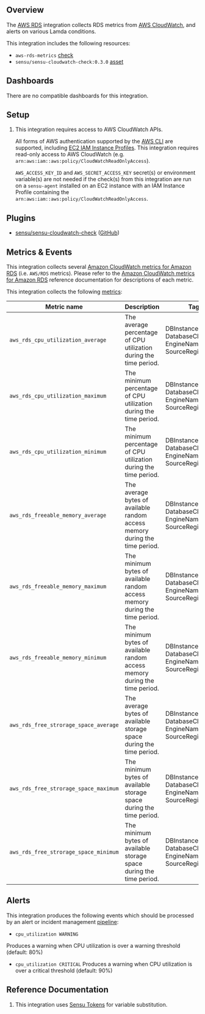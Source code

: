 ## Overview

<!-- Sensu Integration description; supports markdown -->

The [AWS RDS] integration collects RDS metrics from [AWS CloudWatch], and alerts on various Lamda conditions.

<!-- Provide a high level overview of the integration contents (e.g. checks, filters, mutators, handlers, assets, etc) -->

This integration includes the following resources:

* `aws-rds-metrics` [check]
* `sensu/sensu-cloudwatch-check:0.3.0` [asset] 


## Dashboards

<!-- List of compatible dashboards w/ screenshots (supports png, jpeg, and gif images; relative paths only; e.g. `![](img/dashboard-1.png)` )-->

<!-- This integration is compatible with the [{{dashboard_name}}][{{dashboard_link}}] (included w/ [Sensu Plus][sensu-plus]). -->

<!-- ![](img/dashboard.png) -->

There are no compatible dashboards for this integration.

## Setup

<!-- Sensu Integration setup instructions, including Sensu agent configuration and external component configuration -->
<!-- EXAMPLE: what configuration (if any) is required in a third-party service to enable monitoring? -->
1. This integration requires access to AWS CloudWatch APIs.

   All forms of AWS authentication supported by the [AWS CLI] are supported, including [EC2 IAM Instance Profiles]. This integration requires read-only access to AWS CloudWatch (e.g. `arn:aws:iam::aws:policy/CloudWatchReadOnlyAccess`).

   `AWS_ACCESS_KEY_ID` and `AWS_SECRET_ACCESS_KEY` secret(s) or environment variable(s) are not needed if the check(s) from this integration are run on a `sensu-agent` installed on an EC2 instance with an IAM Instance Profile containing the `arn:aws:iam::aws:policy/CloudWatchReadOnlyAccess`.

[AWS CLI]: https://aws.amazon.com/cli/
[EC2 IAM Instance Profiles]: https://docs.aws.amazon.com/IAM/latest/UserGuide/id_roles_use_switch-role-ec2_instance-profiles.html

## Plugins

<!-- Links to any Sensu Integration dependencies (i.e. Sensu Plugins) -->
- [sensu/sensu-cloudwatch-check][sensu-cloudwatch-check-bonsai] ([GitHub][sensu-cloudwatch-check-github])

## Metrics & Events

This integration collects several [Amazon CloudWatch metrics for Amazon RDS] (i.e. `AWS/RDS` metrics).
Please refer to the [Amazon CloudWatch metrics for Amazon RDS] reference documentation for descriptions of each metric.

[Overview of monitoring metrics in Amazon RDS]: https://docs.aws.amazon.com/AmazonRDS/latest/UserGuide/MonitoringOverview.html
[Amazon CloudWatch metrics for Amazon RDS]: https://docs.aws.amazon.com/AmazonRDS/latest/UserGuide/rds-metrics.html

<!-- List of all metrics or events collected by this integration. -->

This integration collects the following [metrics]:

| **Metric name** | **Description** | **Tags** |
|-----------------|-----------------|----------|
| `aws_rds_cpu_utilization_average` | The average percentage of CPU utilization during the time period. | DBInstanceIdentifier, DatabaseClass, EngineName, SourceRegion |
| `aws_rds_cpu_utilization_maximum` | The minimum percentage of CPU utilization during the time period. | DBInstanceIdentifier, DatabaseClass, EngineName, SourceRegion |
| `aws_rds_cpu_utilization_minimum` | The minimum percentage of CPU utilization during the time period. | DBInstanceIdentifier, DatabaseClass, EngineName, SourceRegion |
| `aws_rds_freeable_memory_average` | The average bytes of available random access memory during the time period. | DBInstanceIdentifier, DatabaseClass, EngineName, SourceRegion |
| `aws_rds_freeable_memory_maximum` | The minimum bytes of available random access memory during the time period. | DBInstanceIdentifier, DatabaseClass, EngineName, SourceRegion |
| `aws_rds_freeable_memory_minimum` | The minimum bytes of available random access memory during the time period. | DBInstanceIdentifier, DatabaseClass, EngineName, SourceRegion |
| `aws_rds_free_strorage_space_average` | The average bytes of available storage space during the time period. | DBInstanceIdentifier, DatabaseClass, EngineName, SourceRegion |
| `aws_rds_free_strorage_space_maximum` | The minimum bytes of available storage space during the time period. | DBInstanceIdentifier, DatabaseClass, EngineName, SourceRegion |
| `aws_rds_free_strorage_space_minimum` | The minimum bytes of available storage space during the time period. | DBInstanceIdentifier, DatabaseClass, EngineName, SourceRegion |

## Alerts

<!-- List of all alerts generated by this integration. -->

This integration produces the following events which should be processed by an alert or incident management [pipeline]:

* `cpu_utilization WARNING`

Produces a warning when CPU utilization is over a warning threshold (default: 80%)
* `cpu_utilization CRITICAL`
Produces a warning when CPU utilization is over a critical threshold (default: 90%)


## Reference Documentation

<!-- Please provide links to any relevant reference documentation to help users learn more and/or troubleshoot this integration; specifically including any third-party software documentation. -->

1. This integration uses [Sensu Tokens][tokens] for variable substitution.

<!-- Links -->
[check]: https://docs.sensu.io/sensu-go/latest/observability-pipeline/observe-schedule/checks/
[asset]: https://docs.sensu.io/sensu-go/latest/plugins/assets/
[subscription]: https://docs.sensu.io/sensu-go/latest/observability-pipeline/observe-schedule/subscriptions/
[subscriptions]: https://docs.sensu.io/sensu-go/latest/observability-pipeline/observe-schedule/subscriptions/
[agents]: https://docs.sensu.io/sensu-go/latest/observability-pipeline/observe-schedule/agent/
[annotation]: https://docs.sensu.io/sensu-go/latest/observability-pipeline/observe-schedule/agent/#general-configuration-flags
[plugins]: https://docs.sensu.io/sensu-go/latest/plugins/
[metrics]: https://docs.sensu.io/sensu-go/latest/observability-pipeline/observe-schedule/metrics/
[handler]: https://docs.sensu.io/sensu-go/latest/observability-pipeline/observe-process/handlers/
[pipeline]: https://docs.sensu.io/sensu-go/latest/observability-pipeline/observe-process/pipelines/
[secret]: https://docs.sensu.io/sensu-go/latest/operations/manage-secrets/secrets/
[secrets]: https://docs.sensu.io/sensu-go/latest/operations/manage-secrets/secrets/
[tokens]: https://docs.sensu.io/sensu-go/latest/observability-pipeline/observe-schedule/tokens/
[sensu-plus]: https://sensu.io/features/analytics
[{{dashboard-link}}]: #
[sensu-cloudwatch-check-bonsai]: https://bonsai.sensu.io/assets/sensu/sensu-cloudwatch-check
[sensu-cloudwatch-check-github]: https://github.com/sensu/sensu-cloudwatch-check
[AWS RDS]: https://aws.amazon.com/rds/
[AWS CloudWatch]: https://aws.amazon.com/cloudwatch/


